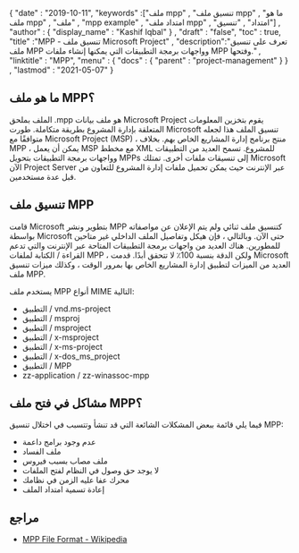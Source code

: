 {
  "date" : "2019-10-11",
  "keywords" :["ملف mpp" , "تنسيق ملف mpp" , "ما هو ملف mpp" , "ملف" , "mpp example" , "امتداد ملف mpp" , "امتداد" , "تنسيق"] ,
  "author" : {
    "display_name" : "Kashif Iqbal"
} ,
  "draft" : "false",
  "toc" : true,
  "title" :"MPP - تنسيق ملف Microsoft Project" ,
  "description":"تعرف على تنسيق ملف MPP وواجهات برمجة التطبيقات التي يمكنها إنشاء ملفات MPP وفتحها." ,
  "linktitle" : "MPP",
  "menu" : {
    "docs" : {
      "parent" : "project-management"
}
} ,
  "lastmod" : "2021-05-07"
}

## ما هو ملف MPP؟

الملف بملحق .mpp هو ملف بيانات Microsoft Project يقوم بتخزين المعلومات المتعلقة بإدارة المشروع بطريقة متكاملة. طورت Microsoft تنسيق الملف هذا لجعله متوافقًا مع Microsoft Project (MSP) ، منتج برنامج إدارة المشاريع الخاص بهم. بخلاف MPP ، يمكن أن يعمل MSP مع مخطط XML للمشروع. تسمح العديد من التطبيقات وواجهات برمجة التطبيقات بتحويل MPPs إلى تنسيقات ملفات أخرى. تمتلك Microsoft الآن Project Server عبر الإنترنت حيث يمكن تحميل ملفات إدارة المشروع للتعاون من قبل عدة مستخدمين.

## تنسيق ملف MPP ##

قامت Microsoft بتطوير ونشر MPP كتنسيق ملف ثنائي ولم يتم الإعلان عن مواصفاته بواسطة Microsoft حتى الآن. وبالتالي ، فإن هيكل وتفاصيل الملف الداخلي غير متاحين للمطورين. هناك العديد من واجهات برمجة التطبيقات المتاحة عبر الإنترنت والتي تدعم القراءة / الكتابة لملفات MPP ، ولكن الدقة بنسبة 100٪ لا تتحقق أبدًا. قدمت Microsoft العديد من الميزات لتطبيق إدارة المشاريع الخاص بها بمرور الوقت ، وكذلك ميزات تنسيق ملف MPP.

يستخدم ملف MPP أنواع MIME التالية:

* التطبيق / vnd.ms-project
* التطبيق / msproj
* التطبيق / msproject
* التطبيق / x-msproject
* التطبيق / x-ms-project
* التطبيق / x-dos_ms_project
* التطبيق / MPP
* zz-application / zz-winassoc-mpp

## مشاكل في فتح ملف MPP؟ ##

فيما يلي قائمة ببعض المشكلات الشائعة التي قد تنشأ وتتسبب في اختلال تنسيق MPP:

* عدم وجود برامج داعمة
* ملف الفساد
* ملف مصاب بسبب فيروس
* لا يوجد حق وصول في النظام لفتح الملفات
* محرك عفا عليه الزمن في نظامك
* إعادة تسمية امتداد الملف
 


## مراجع ##

* [MPP File Format - Wikipedia](https://en.wikipedia.org/wiki/MPP_(file_format))
